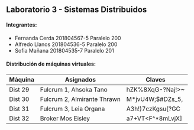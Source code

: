 ## Laboratorio 3 - Sistemas Distribuidos

#### Integrantes:

- Fernanda Cerda 201804567-5 Paralelo 200
- Alfredo Llanos 201804536-5 Paralelo 200
- Sofia Mañana 201804535-7 Paralelo 201


#### Distribución de máquinas virtuales: 
| Máquina| Asignados| Claves|
| ----- | ---- | ---- |
| Dist 29| Fulcrum 1, Ahsoka Tano | hZK%8XqG-?Naj!>~|
| Dist 30| Fulcrum 2, Almirante Thrawn | M*jvU4W;$#DZs_5,|
| Dist 31| Fulcrum 3, Leia Organa | A3h!)7czKgsu{?GC|
| Dist 32| Broker Mos Eisley| a7+VT<F^*8mLvjX]|
